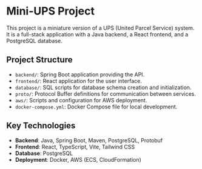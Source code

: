 # Mini-UPS Project

This project is a miniature version of a UPS (United Parcel Service) system. It is a full-stack application with a Java backend, a React frontend, and a PostgreSQL database.

## Project Structure

- `backend/`: Spring Boot application providing the API.
- `frontend/`: React application for the user interface.
- `database/`: SQL scripts for database schema creation and initialization.
- `proto/`: Protocol Buffer definitions for communication between services.
- `aws/`: Scripts and configuration for AWS deployment.
- `docker-compose.yml`: Docker Compose file for local development.

## Key Technologies

- **Backend**: Java, Spring Boot, Maven, PostgreSQL, Protobuf
- **Frontend**: React, TypeScript, Vite, Tailwind CSS
- **Database**: PostgreSQL
- **Deployment**: Docker, AWS (ECS, CloudFormation)
